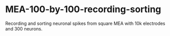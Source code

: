 # MEA-100-by-100-recording-sorting
Recording and sorting neuronal spikes from square MEA with 10k electrodes and 300 neurons.
